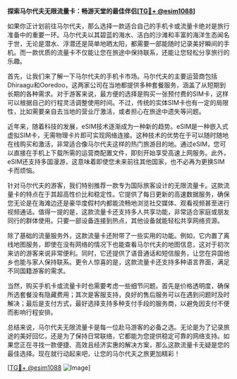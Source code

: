 **探索马尔代夫无限流量卡：畅游天堂的最佳伴侣[[TG💪+ @esim1088](https://t.me/s/esim1088)]**

如果你正计划前往马尔代夫，那么选择一款适合自己的手机卡或流量卡绝对是旅行准备中的重要一环。马尔代夫以其碧蓝的海水、洁白的沙滩和丰富的海洋生态闻名于世，无论是潜水、浮潜还是简单地晒太阳，都需要一部能随时记录美好瞬间的手机。而一款优质的流量卡不仅能让您在旅途中保持联系，还能让您轻松分享旅行的乐趣。

首先，让我们来了解一下马尔代夫的手机卡市场。马尔代夫的主要运营商包括Dhiraagu和Ooredoo，这两家公司在当地都提供多种套餐服务，涵盖了从短期到长期的各种需求。对于游客来说，最方便的选择是购买一张预付费的SIM卡，这样可以根据自己的行程灵活调整使用时间。不过，传统的实体SIM卡也有一定的局限性，比如需要亲自去当地的营业厅激活，或者担心在旅途中遗失等问题。

近年来，随着科技的发展，eSIM技术逐渐成为一种新的趋势。eSIM是一种嵌入式虚拟SIM卡，无需物理卡片即可实现网络连接。这种技术的优势在于可以随时随地在线购买和激活，非常适合像马尔代夫这样的热门旅游目的地。通过eSIM，您可以直接在手机上下载所需的运营商配置文件，即刻开始享受高速上网服务。此外，eSIM还支持多国漫游，这意味着即使您未来前往其他国家，也不必再为更换SIM卡而烦恼。

针对马尔代夫的游客，我们特别推荐一款专为国际旅客设计的无限流量卡。这款流量卡的特点在于其超高性价比和稳定性。它提供了每日更新的高速数据服务，确保您无论是在海滩边还是豪华度假村内都能流畅地浏览社交媒体、观看视频甚至进行视频通话。值得一提的是，这款流量卡还支持多人共享功能，非常适合家庭或朋友同行的群体使用。只要一部设备连接到热点，其他设备就能轻松共享网络资源。

除了基础的流量服务外，这款流量卡还附带了一些实用的功能。例如，它内置了离线地图服务，即使在没有网络的情况下也能查看马尔代夫的地图信息，这对于初次来访的游客来说非常便利。同时，它还提供了语音通话和短信服务，让您在异国他乡也能与家人保持联系。更令人惊喜的是，这款流量卡还支持多种语言界面，满足不同国籍游客的需求。

当然，购买手机卡或流量卡时也需要考虑一些细节问题。首先是价格透明度，确保所选套餐没有隐藏费用；其次是客服支持，良好的售后服务可以在遇到问题时及时解决；最后是支付方式，最好选择支持多种支付手段的服务商，以避免因支付不便而影响行程安排。

总结来说，马尔代夫无限流量卡是每一位赴马游客的必备之选。无论是为了记录旅途的美好回忆，还是为了保持日常联络，它都能为您提供稳定可靠的网络支持。如果您正在寻找一款便捷、高效且经济实惠的解决方案，那么这款流量卡无疑是您的最佳选择。现在就行动起来吧，让您的马尔代夫之旅更加精彩！

[[TG💪+ @esim1088](https://t.me/s/esim1088) ![Image](https://i.postimg.cc/4NQfJmqS/Snipaste-2025-05-13-00-14-12.png)]